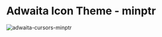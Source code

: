 # Adwaita Icon Theme - minptr

![adwaita-cursors-minptr](https://github.com/mechtifs/adwaita-cursors-minptr/assets/18751876/4b61988a-2085-499e-851c-a0c0d9b70ff1)

